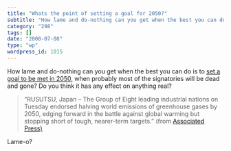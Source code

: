 ```yaml
---
title: "Whats the point of setting a goal for 2050?"
subtitle: "How lame and do-nothing can you get when the best you can do is to [set a goal to be met in 2050,](h..."
category: "298"
tags: []
date: "2008-07-08"
type: "wp"
wordpress_id: 1015
---
```

How lame and do-nothing can you get when the best you can do is to [set a goal to be met in 2050,](http://news.yahoo.com/s/ap/20080708/ap_on_re_as/g8_climate_change) when probably most of the signatories will be dead and gone? Do you think it has any effect on anything real?
> “RUSUTSU, Japan – The Group of Eight leading industrial nations on Tuesday endorsed halving world emissions of greenhouse gases by 2050, edging forward in the battle against global warming but stopping short of tough, nearer-term targets.” (from [Associated Press)](http://news.yahoo.com/s/ap/20080708/ap_on_re_as/g8_climate_change)

Lame-o?
